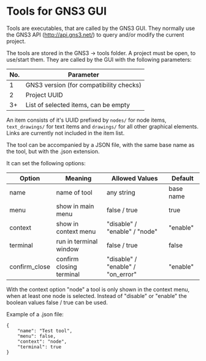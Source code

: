 # Tools for GNS3 GUI

Tools are executables, that are called by the GNS3 GUI.
They normally use the GNS3 API (http://api.gns3.net/) to
query and/or modify the current project.

The tools are stored in the GNS3 -> tools folder.
A project must be open, to use/start them. They are
called by the GUI with the following parameters:

| No.  | Parameter                                  |
|------|--------------------------------------------|
|   1  |   GNS3 version (for compatibility checks)  |
|   2  |   Project UUID                             |
|   3+ |   List of selected items, can be empty     |

An item consists of it's UUID prefixed by `nodes/`
for node items, `text_drawings/` for text items
and `drawings/` for all other graphical elements.
Links are currently not included in the item list.

The tool can be accompanied by a JSON file, with the
same base name as the tool, but with the .json extension.

It can set the following options:

| Option        | Meaning                  | Allowed Values                    | Default   |
|---------------|--------------------------|-----------------------------------|-----------|
| name          | name of tool             | any string                        | base name |
| menu          | show in main menu        | false / true                      | true      |
| context       | show in context menu     | "disable" / "enable" / "node"     | "enable"  |
| terminal      | run in terminal window   | false / true                      | false     |
| confirm_close | confirm closing terminal | "disable" / "enable" / "on_error" | "enable"  |

With the context option "node" a tool is only shown in
the context menu, when at least one node is selected.
Instead of "disable" or "enable" the boolean values
false / true can be used.

Example of a .json file:

```
{
    "name": "Test tool",
    "menu": false,
    "context": "node",
    "terminal": true
}
```
